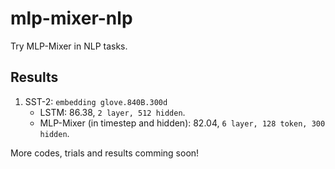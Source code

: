 # mlp-mixer-nlp
Try MLP-Mixer in NLP tasks.

## Results
1. SST-2: `embedding glove.840B.300d`
    - LSTM: 86.38, `2 layer, 512 hidden`.
    - MLP-Mixer (in timestep and hidden): 82.04, `6 layer, 128 token, 300 hidden`.

More codes, trials and results comming soon!
